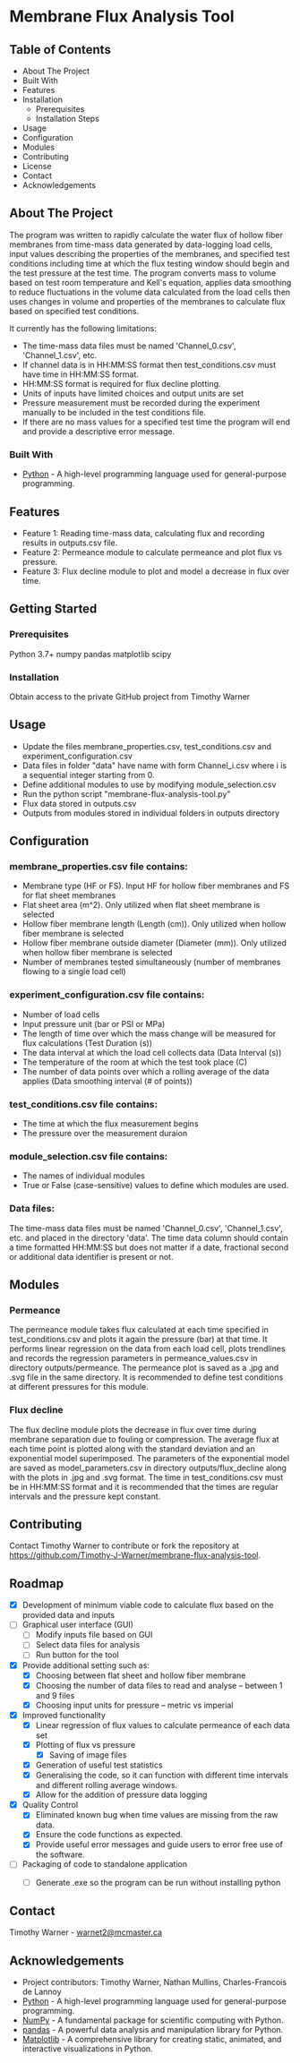 # Membrane Flux Analysis Tool

## Table of Contents

- About The Project
- Built With
- Features
- Installation
  - Prerequisites
  - Installation Steps
- Usage
- Configuration
- Modules
- Contributing
- License
- Contact
- Acknowledgements

## About The Project

The program was written to rapidly calculate the water flux of hollow fiber membranes from time-mass data generated by
data-logging load cells, input values describing the properties of the membranes, and specified test conditions
including time at which the flux testing window should begin and the test pressure at the test time. The program 
converts mass to volume based on test room temperature and Kell's equation, applies data smoothing to reduce 
fluctuations in the volume data calculated from the load cells then uses changes in volume and 
properties of the membranes to calculate flux based on specified test conditions.

It currently has the following limitations:
- The time-mass data files must be named 'Channel_0.csv', 'Channel_1.csv', etc.
- If channel data is in HH:MM:SS format then test_conditions.csv must have time in HH:MM:SS format.
- HH:MM:SS format is required for flux decline plotting.
- Units of inputs have limited choices and output units are set
- Pressure measurement must be recorded during the experiment manually to be included in the test conditions file.
- If there are no mass values for a specified test time the program will end and provide a descriptive error message.

### Built With

- [Python](https://www.python.org/) - A high-level programming language used for general-purpose programming.

## Features

- Feature 1: Reading time-mass data, calculating flux and recording results in outputs.csv file.
- Feature 2: Permeance module to calculate permeance and plot flux vs pressure.
- Feature 3: Flux decline module to plot and model a decrease in flux over time.

## Getting Started

### Prerequisites

Python 3.7+
numpy
pandas
matplotlib
scipy


### Installation

Obtain access to the private GitHub project from Timothy Warner

## Usage

- Update the files membrane_properties.csv, test_conditions.csv and experiment_configuration.csv
- Data files in folder "data" have name with form Channel_i.csv where i is a sequential integer starting from 0.
- Define additional modules to use by modifying module_selection.csv
- Run the python script "membrane-flux-analysis-tool.py"
- Flux data stored in outputs.csv
- Outputs from modules stored in individual folders in outputs directory


## Configuration

### membrane_properties.csv file contains:
  - Membrane type (HF or FS). Input HF for hollow fiber membranes and FS for flat sheet membranes
  - Flat sheet area (m^2). Only utilized when flat sheet membrane is selected
  - Hollow fiber membrane length (Length (cm)). Only utilized when hollow fiber membrane is selected
  - Hollow fiber membrane outside diameter (Diameter (mm)). Only utilized when hollow fiber membrane is selected
  - Number of membranes tested simultaneously (number of membranes flowing to a single load cell)

### experiment_configuration.csv file contains:
  - Number of load cells
  - Input pressure unit (bar or PSI or MPa)
  - The length of time over which the mass change will be measured for flux calculations (Test Duration (s))
  - The data interval at which the load cell collects data (Data Interval (s))
  - The temperature of the room at which the test took place (C)
  - The number of data points over which a rolling average of the data applies (Data smoothing interval (# of points))

### test_conditions.csv file contains:
  - The time at which the flux measurement begins
  - The pressure over the measurement duraion

### module_selection.csv file contains:
- The names of individual modules
- True or False (case-sensitive) values to define which modules are used.

### Data files:
The time-mass data files must be named 'Channel_0.csv', 'Channel_1.csv', etc. and placed in the directory
'data'. The time data column should contain a time formatted HH:MM:SS but does not matter if a date, fractional
second or additional data identifier is present or not. 

## Modules

### Permeance
The permeance module takes flux calculated at each time specified in test_conditions.csv and plots it again the pressure
(bar) at that time. It performs linear regression on the data from each load cell, plots trendlines and records the 
regression parameters in permeance_values.csv in directory outputs/permeance. The permeance plot is saved as a .jpg and
.svg file in the same directory. It is recommended to define test conditions at different pressures for this module.

### Flux decline
The flux decline module plots the decrease in flux over time during membrane separation due to fouling or compression. 
The average flux at each time point is plotted along with the standard deviation and an exponential model superimposed.
The parameters of the exponential model are saved as model_parameters.csv in directory outputs/flux_decline along with
the plots in .jpg and .svg format. The time in test_conditions.csv must be in HH:MM:SS format and it is recommended 
that the times are regular intervals and the pressure kept constant.

## Contributing

Contact Timothy Warner to contribute or fork the repository at 
https://github.com/Timothy-J-Warner/membrane-flux-analysis-tool.

## Roadmap

- [x] Development of minimum viable code to calculate flux based on the provided data and inputs
- [ ] Graphical user interface (GUI)
    - [ ] Modify inputs file based on GUI
    - [ ] Select data files for analysis
    - [ ] Run button for the tool
- [x] Provide additional setting such as:
  - [x] Choosing between flat sheet and hollow fiber membrane
  - [x] Choosing the number of data files to read and analyse – between 1 and 9 files
  - [x] Choosing input units for pressure – metric vs imperial
- [x] Improved functionality
    - [x] Linear regression of flux values to calculate permeance of each data set
    - [x] Plotting of flux vs pressure
      - [x] Saving of image files
    - [x] Generation of useful test statistics
    - [x] Generalising the code, so it can function with different time intervals and different rolling average windows.
    - [x] Allow for the addition of pressure data logging
- [x] Quality Control
  - [x] Eliminated known bug when time values are missing from the raw data.
  - [x] Ensure the code functions as expected.
  - [x] Provide useful error messages and guide users to error free use of the software.
- [ ] Packaging of code to standalone application
    - [ ] Generate .exe so the program can be run without installing python


## Contact

Timothy Warner - warnet2@mcmaster.ca

## Acknowledgements

- Project contributors: Timothy Warner, Nathan Mullins, Charles-Francois de Lannoy
- [Python](https://www.python.org/) - A high-level programming language used for general-purpose programming.
- [NumPy](https://numpy.org/) - A fundamental package for scientific computing with Python.
- [pandas](https://pandas.pydata.org/) - A powerful data analysis and manipulation library for Python.
- [Matplotlib](https://matplotlib.org/) - A comprehensive library for creating static, animated, and interactive visualizations in Python.

